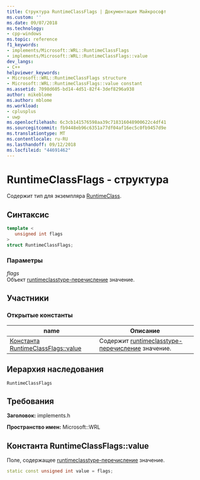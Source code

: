 ```yaml
---
title: Структура RuntimeClassFlags | Документация Майкрософт
ms.custom: ''
ms.date: 09/07/2018
ms.technology:
- cpp-windows
ms.topic: reference
f1_keywords:
- implements/Microsoft::WRL::RuntimeClassFlags
- implements/Microsoft::WRL::RuntimeClassFlags::value
dev_langs:
- C++
helpviewer_keywords:
- Microsoft::WRL::RuntimeClassFlags structure
- Microsoft::WRL::RuntimeClassFlags::value constant
ms.assetid: 7098d605-bd14-4d51-82f4-3def8296a938
author: mikeblome
ms.author: mblome
ms.workload:
- cplusplus
- uwp
ms.openlocfilehash: 6c3cb141576598aa39c718316048900622c4df41
ms.sourcegitcommit: fb9448eb96c6351a77df04af16ec5c0fb9457d9e
ms.translationtype: MT
ms.contentlocale: ru-RU
ms.lasthandoff: 09/12/2018
ms.locfileid: "44691462"
---
```

# <a name="runtimeclassflags-structure"></a>RuntimeClassFlags - структура

Содержит тип для экземпляра [RuntimeClass](../windows/runtimeclass-class.md).

## <a name="syntax"></a>Синтаксис

```cpp
template <
   unsigned int flags
>
struct RuntimeClassFlags;
```

### <a name="parameters"></a>Параметры

*flags*  
Объект [runtimeclasstype-перечисление](../windows/runtimeclasstype-enumeration.md) значение.

## <a name="members"></a>Участники

### <a name="public-constants"></a>Открытые константы

|name|Описание|
|----------|-----------------|
|[Константа RuntimeClassFlags::value](#value-constant)|Содержит [runtimeclasstype-перечисление](../windows/runtimeclasstype-enumeration.md) значение.|

## <a name="inheritance-hierarchy"></a>Иерархия наследования

`RuntimeClassFlags`

## <a name="requirements"></a>Требования

**Заголовок:** implements.h

**Пространство имен:** Microsoft::WRL

## <a name="value-constant"></a>Константа RuntimeClassFlags::value

Поле, содержащее [runtimeclasstype-перечисление](../windows/runtimeclasstype-enumeration.md) значение.
  
```cpp
static const unsigned int value = flags;
```
